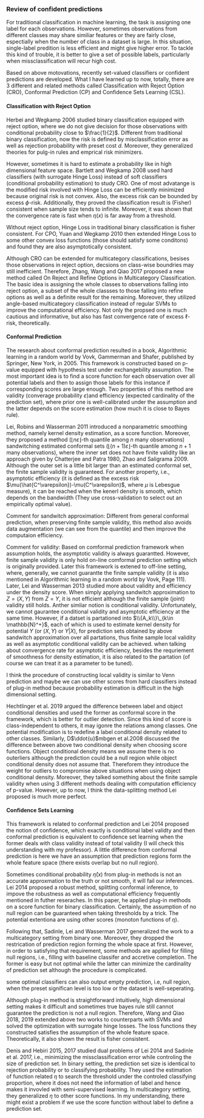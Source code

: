 ### Review of confident predictions
For traditional classification in machine learning, the task is assigning one label for each observations. However, sometimes observations from different classes may share similiar features or they are fairly close, espectially when the number of class in a dataset is large. In this situation, single-label predition is less efficient and might give higher error. To tackle this kind of trouble, it is better to give a set of possible labels, particularly when missclassification will recur high cost.

Based on above motovations, recently set-valued classifiers or confident predictions are developed. What I have learned up to now, totally, there are 3 different and related methods called Classification with Reject Option (CRO), Conformal Prediction (CP) and Confidence Sets Learning (CSL).

#### Classification with Reject Option
Herbei and Wegkamp 2006 studied binary classification equipped with reject option, where we do not give decision for those observations with conditional probability close to $\frac{1}{2}$. Different from traditional binary classification, now the risk is defined by misclassification error as well as rejection probability with preset cost $d$. Moreover, they generalized theories for pulg-in rules and emprical risk minimizers. 

However, sometimes it is hard to estimate a probability like in high dimensional feature space. Bartlett and Wegkamp 2008 used hard classifiers (with surrogate Hinge Loss) instead of soft classifiers (conditional probability estimation) to study CRO. One of most advatange is the modified risk involved with Hinge Loss can be efficiently minimized because original risk is not convex. Also, the excess risk can be bounded by excess $\phi$-risk. Additionally, they proved the classification result is (Fisher) consistent when sample size tends to infinite. Moreover, it was shown that the convergence rate is fast when $\eta(x)$ is far away from a threshold.

Without reject option, Hinge Loss in traditional binary classification is fisher consistent. For CPO, Yuan and Wegkamp 2010 then extended Hinge Loss to some other convex loss functions (those should satisfy some conditons) and found they are also asymptotically consistent.

Although CRO can be extended for multicategory classifications, besises those observations in reject option, decsions on class-wise boundries may still inefficient. Therefore, Zhang, Wang and Qiao 2017 proposed a new method called On Reject and Refine Options in Multicategory Classification. The basic idea is assigning the whole classes to observations falling into reject option, a subset of the whole classses to those falling into refine options as well as a definite result for the remaining. Moreover, they utilized angle-based multicategory classification instead of regular SVMs to improve the computational efficiency. Not only the propsed one is much cautious and informative, but also has fast convergence rate of excess $\ell$-risk, theoretically.


#### Conformal Prediction

The research about conformal prediction resulted in a book, Algorithmic learning in a random world by Vovk, Gammerman and Shafer, published by Springer, New York, in 2005. This framework is constructed based on p-value equipped with hypothesis test under exchangebility assumption. The most important idea is to find a score function for each observation over all potential labels and then to assign those labels for this instance if corresponding scores are large enough. Two properties of this method are validity (converage probability $\varepsilon$)and efficiency (expected cardinality of the prediction set), where prior one is well-calibrated under the assumption and the latter depends on the score estimation (how much it is close to Bayes rule).

Lei, Robins and Wasserman 2011 introduced a nonparametric smoothing method, namely kernel density estimation, as a score function. Moreover, they proposed a method ($\lfloor n\varepsilon \rfloor$-th quantile among $n$ many observations) sandwitching estimated conformal sets ($\lfloor (n+1)\varepsilon \rfloor$-th quantile among $n+1$ many observations), where the inner set does not have finite validity like an approach given by Chatterjee and Patra 1980, Zhao and Saligrama 2009. Although the outer set is a little bit larger than an estimated conformal set, the finite sample validity is guaranteed. For another property, i.e., asymptotic efficiency (it is defined as the excess risk $\mu(\hat{C^\varepsilon})-\mu(C^\varepsilon)$, where $\mu$ is Lebesgue measure), it can be reached when the kenerl density is smooth, which depends on the bandwidth (They use cross-validation to select out an empirically optimal value).

Comment for sandwitch approximation: Different from general conformal prediction, when preserving finite sample validity, this method also avoids data augmentation (we can see from the quantile) and then improve the computaion efficiency.

Comment for validity: Based on comformal prediction framework when assumption holds, the asymptotic validity is always guarantted. However, finite sample validity is only hold on-line comformal prediction setting which is originally provided. Later this framework is extened to off-line setting, where, generally, we cannot guarantte the finite sample validity (it is also mentioned in Algorithmic learning in a random world by Vovk, Page 111). 
Later, Lei and Wasserman 2013 studied more about validity and efficiency under the density score. When simply applying sandwitch approximation to $Z=(X, Y)$ from $Z=Y$, it is not efficient although the finite sample (joint) validity still holds. Anther simliar notion is conditional validity. Unfortunately, we cannot gaurantee conditional validity and asymptotic efficiency at the same time. However, if a datset is partationed into $\\{A_k\\}\_{k\in \mathbb{N}^+}$, each of which is used to estimate kernel density for potential $Y$ (or $(X, Y)$ or $Y|X$), for prediction sets obtained by above sandwitch approximation over all partations, thus finite sample local validity as well as asymptotic conditional validity can be achieved. when talking about convergence rate for asymptotic efficiency, besides the requriement of smoothness for density estimation, it is also related to the partation (of course we can treat it as a parameter to be tuned).

I think the procedure of constructing local validity is similar to Venn prediction and maybe we can use other scores from hard classifiers instead of plug-in method because probability estimation is difficult in the high dimensional setting.

Hechtlinger et al. 2019 argued the difference between label and object conditional densities and used the former as conformal score in the framework, which is better for outlier detection. Since this kind of score is class-independent to others, it may igonre the relations among classes. One potential modification is to redefine a label conditional density related to other classes. Similarly, D$\ddot{u}$mbgen et al.2008 discussed the difference between above two conditional density when choosing score functions. Object conditional density means we assume there is no outerliers although the prediction could be a null region while object conditional density does not assume that. Thereforem they introduce the weight for outliers to compromise above situations when using object conditional density. Moreover, they talked something about the finite sample validity when using 3 different methods dealing with computation efficiency of p-value. However, up to now, I think the data-splitting method Lei proposed is much more perfect.

#### Confidence Sets Learning

This framework is related to conformal prediction and Lei 2014 proposed the notion of confidence, which exactly is conditional label validty and then conformal prediction is equivalent to confidence set learning when the former deals with class validity instead of total validity (I will check this understanding with my professor). A little difference from conformal prediction is here we have an assumption that prediction regions form the whole feature space (there exists overlap but no null region).

Sometimes conditional probability $\hat\eta(x)$ from plug-in methods is not an accurate approxmation to the truth or not smooth, it will fail our inferences. Lei 2014 proposed a robust method, splitting conformal inference, to impove the robustness as well as computational efficiency frequently mentioned in futher reseraches. In this paper, he applied plug-in methods on a score function for binary classification. Certainly, the assumption of no null region can be guaranteed when taking thresholds by a trick. The potential extentiona are using other scores (monoton functions of $\eta$).

Following that, Sadinle, Lei and Wasserman 2017 generalized the work to a multicategory setting from binary one. Moreover, they dropped the restrication of prediction region forming the whole space at first. However, in order to satisfying that requirement, some methods are applied for filling null regions, i.e., filling with baseline classifer and accretive completion. The former is easy but not optimal
while the latter can minimize the cardinality of prediction set although the procedure is complicated.

some optimal classifiers can also output empty prediction, i.e, null region, when the preset significan level is too low or the dataset is well-seperating.

Although plug-in method is straightforward intuitively, high dimensional setting makes it difficult and sometimes true bayes rule still cannot guarantee the prediction is not a null region. Therefore, Wang and Qiao 2018, 2019 extended above two works to counterparts with SVMs and solved the optimization with surrogate hinge losses. The loss functions they constructed satisfies the assumption of the whole feature space. Theoretically, it also shown the result is fisher consistent.

Denis and Hebiri 2015, 2017 studied dual problems of Lei 2014 and Sadinle et al. 2017, i.e., minimizing the missclassification error while controling the size of prediction set. In binary setting, the prediction set size is identical to rejection probability or to classifying probability. They used the estimation of function related $\eta$ to search the threshold under the controled classifying proportion, where it does not need the information of label and hence makes it invovled with semi-supervised learning. In multicategory setting, they generalized $\eta$ to other score functions. In my understanding, there might exist a problem if we use the score function without label to define a prediction set.












